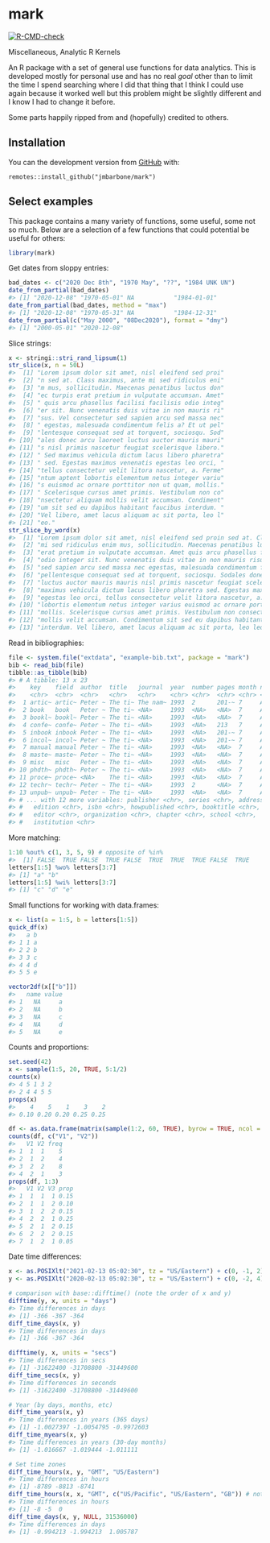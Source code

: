 
<!-- README.md is generated from README.Rmd. Please edit that file -->

# mark

<!-- badges: start -->

[![R-CMD-check](https://github.com/jmbarbone/mark/workflows/R-CMD-check/badge.svg)](https://github.com/jmbarbone/mark/actions)
<!-- badges: end -->

Miscellaneous, Analytic R Kernels

An R package with a set of general use functions for data analytics.
This is developed mostly for personal use and has no real *goal* other
than to limit the time I spend searching where I did that thing that I
think I could use again because it worked well but this problem might be
slightly different and I know I had to change it before.

Some parts happily ripped from and (hopefully) credited to others.

## Installation

You can the development version from
[GitHub](https://github.com/jmbarbone/mark) with:

    remotes::install_github("jmbarbone/mark")

## Select examples

This package contains a many variety of functions, some useful, some not
so much. Below are a selection of a few functions that could potential
be useful for others:

``` r
library(mark)
```

Get dates from sloppy entries:

``` r
bad_dates <- c("2020 Dec 8th", "1970 May", "??", "1984 UNK UN")
date_from_partial(bad_dates)
#> [1] "2020-12-08" "1970-05-01" NA           "1984-01-01"
date_from_partial(bad_dates, method = "max")
#> [1] "2020-12-08" "1970-05-31" NA           "1984-12-31"
date_from_partial(c("May 2000", "08Dec2020"), format = "dmy")
#> [1] "2000-05-01" "2020-12-08"
```

Slice strings:

``` r
x <- stringi::stri_rand_lipsum(1)
str_slice(x, n = 50L)
#>  [1] "Lorem ipsum dolor sit amet, nisl eleifend sed proi"
#>  [2] "n sed at. Class maximus, ante mi sed ridiculus eni"
#>  [3] "m mus, sollicitudin. Maecenas penatibus luctus don"
#>  [4] "ec turpis erat pretium in vulputate accumsan. Amet"
#>  [5] " quis arcu phasellus facilisi facilisis odio integ"
#>  [6] "er sit. Nunc venenatis duis vitae in non mauris ri"
#>  [7] "sus. Vel consectetur sed sapien arcu sed massa nec"
#>  [8] " egestas, malesuada condimentum felis a? Et ut pel"
#>  [9] "lentesque consequat sed at torquent, sociosqu. Sod"
#> [10] "ales donec arcu laoreet luctus auctor mauris mauri"
#> [11] "s nisl primis nascetur feugiat scelerisque libero."
#> [12] " Sed maximus vehicula dictum lacus libero pharetra"
#> [13] " sed. Egestas maximus venenatis egestas leo orci, "
#> [14] "tellus consectetur velit litora nascetur, a. Ferme"
#> [15] "ntum aptent lobortis elementum netus integer variu"
#> [16] "s euismod ac ornare porttitor non ut quam, mollis."
#> [17] " Scelerisque cursus amet primis. Vestibulum non co"
#> [18] "nsectetur aliquam mollis velit accumsan. Condiment"
#> [19] "um sit sed eu dapibus habitant faucibus interdum. "
#> [20] "Vel libero, amet lacus aliquam ac sit porta, leo l"
#> [21] "eo."
str_slice_by_word(x)
#>  [1] "Lorem ipsum dolor sit amet, nisl eleifend sed proin sed at. Class maximus, ante" 
#>  [2] "mi sed ridiculus enim mus, sollicitudin. Maecenas penatibus luctus donec turpis" 
#>  [3] "erat pretium in vulputate accumsan. Amet quis arcu phasellus facilisi facilisis" 
#>  [4] "odio integer sit. Nunc venenatis duis vitae in non mauris risus. Vel consectetur"
#>  [5] "sed sapien arcu sed massa nec egestas, malesuada condimentum felis a? Et ut"     
#>  [6] "pellentesque consequat sed at torquent, sociosqu. Sodales donec arcu laoreet"    
#>  [7] "luctus auctor mauris mauris nisl primis nascetur feugiat scelerisque libero. Sed"
#>  [8] "maximus vehicula dictum lacus libero pharetra sed. Egestas maximus venenatis"    
#>  [9] "egestas leo orci, tellus consectetur velit litora nascetur, a. Fermentum aptent" 
#> [10] "lobortis elementum netus integer varius euismod ac ornare porttitor non ut quam,"
#> [11] "mollis. Scelerisque cursus amet primis. Vestibulum non consectetur aliquam"      
#> [12] "mollis velit accumsan. Condimentum sit sed eu dapibus habitant faucibus"         
#> [13] "interdum. Vel libero, amet lacus aliquam ac sit porta, leo leo."
```

Read in bibliographies:

``` r
file <- system.file("extdata", "example-bib.txt", package = "mark")
bib <- read_bib(file)
tibble::as_tibble(bib)
#> # A tibble: 13 x 23
#>    key    field  author  title   journal  year  number pages month note   volume
#>    <chr>  <chr>  <chr>   <chr>   <chr>    <chr> <chr>  <chr> <chr> <chr>  <chr> 
#>  1 artic~ artic~ Peter ~ The ti~ The nam~ 1993  2      201-~ 7     An op~ 4     
#>  2 book   book   Peter ~ The ti~ <NA>     1993  <NA>   <NA>  7     An op~ 4     
#>  3 bookl~ bookl~ Peter ~ The ti~ <NA>     1993  <NA>   <NA>  7     An op~ <NA>  
#>  4 confe~ confe~ Peter ~ The ti~ <NA>     1993  <NA>   213   7     An op~ 4     
#>  5 inbook inbook Peter ~ The ti~ <NA>     1993  <NA>   201-~ 7     An op~ 4     
#>  6 incol~ incol~ Peter ~ The ti~ <NA>     1993  <NA>   201-~ 7     An op~ 4     
#>  7 manual manual Peter ~ The ti~ <NA>     1993  <NA>   <NA>  7     An op~ <NA>  
#>  8 maste~ maste~ Peter ~ The ti~ <NA>     1993  <NA>   <NA>  7     An op~ <NA>  
#>  9 misc   misc   Peter ~ The ti~ <NA>     1993  <NA>   <NA>  7     An op~ <NA>  
#> 10 phdth~ phdth~ Peter ~ The ti~ <NA>     1993  <NA>   <NA>  7     An op~ <NA>  
#> 11 proce~ proce~ <NA>    The ti~ <NA>     1993  <NA>   <NA>  7     An op~ 4     
#> 12 techr~ techr~ Peter ~ The ti~ <NA>     1993  2      <NA>  7     An op~ <NA>  
#> 13 unpub~ unpub~ Peter ~ The ti~ <NA>     1993  <NA>   <NA>  7     An op~ <NA>  
#> # ... with 12 more variables: publisher <chr>, series <chr>, address <chr>,
#> #   edition <chr>, isbn <chr>, howpublished <chr>, booktitle <chr>,
#> #   editor <chr>, organization <chr>, chapter <chr>, school <chr>,
#> #   institution <chr>
```

More matching:

``` r
1:10 %out% c(1, 3, 5, 9) # opposite of %in% 
#>  [1] FALSE  TRUE FALSE  TRUE FALSE  TRUE  TRUE  TRUE FALSE  TRUE
letters[1:5] %wo% letters[3:7]
#> [1] "a" "b"
letters[1:5] %wi% letters[3:7]
#> [1] "c" "d" "e"
```

Small functions for working with data.frames:

``` r
x <- list(a = 1:5, b = letters[1:5])
quick_df(x)
#>   a b
#> 1 1 a
#> 2 2 b
#> 3 3 c
#> 4 4 d
#> 5 5 e

vector2df(x[["b"]])
#>   name value
#> 1   NA     a
#> 2   NA     b
#> 3   NA     c
#> 4   NA     d
#> 5   NA     e
```

Counts and proportions:

``` r
set.seed(42)
x <- sample(1:5, 20, TRUE, 5:1/2)
counts(x)
#> 4 5 1 3 2 
#> 2 4 4 5 5
props(x)
#>    4    5    1    3    2 
#> 0.10 0.20 0.20 0.25 0.25

df <- as.data.frame(matrix(sample(1:2, 60, TRUE), byrow = TRUE, ncol = 3))
counts(df, c("V1", "V2"))
#>   V1 V2 freq
#> 1  1  1    5
#> 2  1  2    4
#> 3  2  2    8
#> 4  2  1    3
props(df, 1:3)
#>   V1 V2 V3 prop
#> 1  1  1  1 0.15
#> 2  1  1  2 0.10
#> 3  1  2  2 0.15
#> 4  2  2  1 0.25
#> 5  2  1  2 0.15
#> 6  2  2  2 0.15
#> 7  1  2  1 0.05
```

Date time differences:

``` r
x <- as.POSIXlt("2021-02-13 05:02:30", tz = "US/Eastern") + c(0, -1, 2) * 3600 * 24
y <- as.POSIXlt("2020-02-13 05:02:30", tz = "US/Eastern") + c(0, -2, 4) * 3600 * 24

# comparison with base::difftime() (note the order of x and y)
difftime(y, x, units = "days")
#> Time differences in days
#> [1] -366 -367 -364
diff_time_days(x, y)
#> Time differences in days
#> [1] -366 -367 -364

difftime(y, x, units = "secs")
#> Time differences in secs
#> [1] -31622400 -31708800 -31449600
diff_time_secs(x, y)
#> Time differences in seconds
#> [1] -31622400 -31708800 -31449600

# Year (by days, months, etc)
diff_time_years(x, y)
#> Time differences in years (365 days)
#> [1] -1.0027397 -1.0054795 -0.9972603
diff_time_myears(x, y)
#> Time differences in years (30-day months)
#> [1] -1.016667 -1.019444 -1.011111

# Set time zones
diff_time_hours(x, y, "GMT", "US/Eastern")                         
#> Time differences in hours
#> [1] -8789 -8813 -8741
diff_time_hours(x, x, "GMT", c("US/Pacific", "US/Eastern", "GB")) # note x, x
#> Time differences in hours
#> [1] -8 -5  0
diff_time_days(x, y, NULL, 31536000) 
#> Time differences in days
#> [1] -0.994213 -1.994213  1.005787
```
